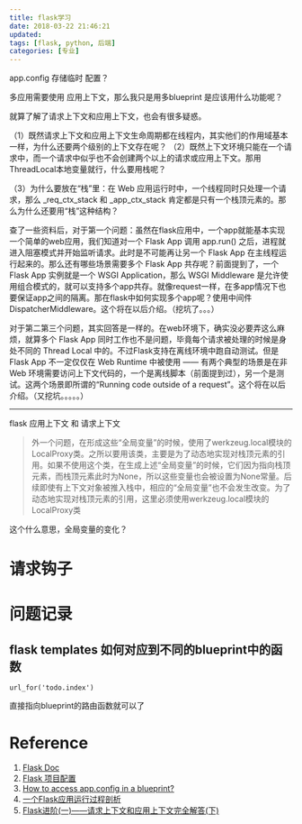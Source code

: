 ```yaml
---
title: flask学习
date: 2018-03-22 21:46:21
updated:
tags: [flask, python, 后端]
categories: [专业]
---
```


app.config 存储临时 配置？

多应用需要使用 应用上下文，那么我只是用多blueprint 是应该用什么功能呢？

就算了解了请求上下文和应用上下文，也会有很多疑惑。

（1）既然请求上下文和应用上下文生命周期都在线程内，其实他们的作用域基本一样，为什么还要两个级别的上下文存在呢？
（2）既然上下文环境只能在一个请求中，而一个请求中似乎也不会创建两个以上的请求或应用上下文。那用ThreadLocal本地变量就行，什么要用栈呢？

（3）为什么要放在“栈”里：在 Web 应用运行时中，一个线程同时只处理一个请求，那么 _req_ctx_stack 和 _app_ctx_stack 肯定都是只有一个栈顶元素的。那么为什么还要用“栈”这种结构？

查了一些资料后，对于第一个问题：虽然在flask应用中，一个app就能基本实现一个简单的web应用，我们知道对一个 Flask App 调用 app.run() 之后，进程就进入阻塞模式并开始监听请求。此时是不可能再让另一个 Flask App 在主线程运行起来的。那么还有哪些场景需要多个 Flask App 共存呢？前面提到了，一个 Flask App 实例就是一个 WSGI Application，那么 WSGI Middleware 是允许使用组合模式的，就可以支持多个app共存。就像request一样，在多app情况下也要保证app之间的隔离。那在flask中如何实现多个app呢？使用中间件DispatcherMiddleware。这个将在以后介绍。（挖坑了。。。）

对于第二第三个问题，其实回答是一样的。在web环境下，确实没必要弄这么麻烦，就算多个 Flask App 同时工作也不是问题，毕竟每个请求被处理的时候是身处不同的 Thread Local 中的。不过Flask支持在离线环境中跑自动测试。但是 Flask App 不一定仅仅在 Web Runtime 中被使用 —— 有两个典型的场景是在非 Web 环境需要访问上下文代码的，一个是离线脚本（前面提到过），另一个是测试。这两个场景即所谓的“Running code outside of a request”。这个将在以后介绍。（又挖坑。。。。。）


-----

flask 应用上下文 和 请求上下文

>外一个问题，在形成这些“全局变量”的时候，使用了werkzeug.local模块的LocalProxy类。之所以要用该类，主要是为了动态地实现对栈顶元素的引用。如果不使用这个类，在生成上述“全局变量”的时候，它们因为指向栈顶元素，而栈顶元素此时为None，所以这些变量也会被设置为None常量。后续即使有上下文对象被推入栈中，相应的“全局变量”也不会发生改变。为了动态地实现对栈顶元素的引用，这里必须使用werkzeug.local模块的LocalProxy类

这个什么意思，全局变量的变化？


# 请求钩子



# 问题记录

## flask templates 如何对应到不同的blueprint中的函数

```
url_for('todo.index')
```

直接指向blueprint的路由函数就可以了


# Reference
1. [Flask Doc]()
2. [Flask 项目配置](https://zhuanlan.zhihu.com/p/24055329)
3. [How to access app.config in a blueprint?
](https://stackoverflow.com/questions/18214612/how-to-access-app-config-in-a-blueprint)
4. [一个Flask应用运行过程剖析](http://fanchunke.me/Flask/%E4%B8%80%E4%B8%AAFlask%E5%BA%94%E7%94%A8%E8%BF%90%E8%A1%8C%E8%BF%87%E7%A8%8B%E5%89%96%E6%9E%90/)
5. [Flask进阶(一)——请求上下文和应用上下文完全解答(下)](https://blog.csdn.net/sodawaterer/article/details/71124899)
